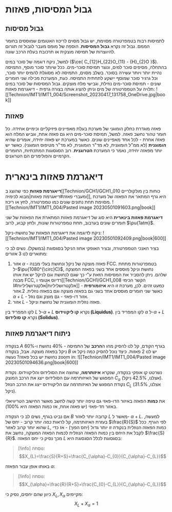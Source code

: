 # גבול המסיסות, פאזות

## גבול מסיסות
לתמיסות רבות בטמפרטורה מסוימת, יש גבול מסוים לריכוז האטומים שמוססים בחומר הממס. גבול זה נקרא **גבול המסיסות**. הוספה של מומס מעבר לגבול זה תגרום להיווצרות של תמיסה מוצקית או תרכובת בעלת הרכב שונה.

למשל, ניקח דוגמה של סוכר במים ($\ce{ C_{12}H_{22}O_{11} - {H}_{2}O }$). בהתחלה, מסיפים סוכר למים, ונוצר תמיסת סוכר-מים. ככל שיותר סוכר מוסף, התמיסה נהיית יותר ויותר עשירה בסוכר. בשלב מסוים, התמיסה לא מסוגלת להמיס יותר סוכר, וכל גרגיר סוכר שמוסף יישקע לתחתית התמיסה.
כעת, המערכת מכילה שני חומרים שונים - תמיסת סוכר-מים נוזילת, וגבישי מלח מוצקים.
גבול המסיסות של סוכר במים תלויה על הטמפרטורה של מים וניתן להציג אותה בצורה גרפית - דיאגרמת פאזות:
![[Technion/IMT1/IMT1_004/Screenshot_20230417_131758_OneDrive.jpg|book]]

## פאזות
פאזה מוגדרת כחלק הומוגני של מערכת בעלת מאפיינים פיזיקליים וכימיים אחידה. כל חומר טהור נחשב פאזה. למשל, תמיסת סוכר-מים היא גם פאזה אחת, וגביש המלח הוא פאזה אחרת - לכל אחד מאפיינים שונים.
כאשר במערכת יש פאזה יחידה, אומרים שהיא **הומוגנית** (לא ממ"ל הומוגנית, לא מד"ר הומוגנית, לא מד"ר מטיפוס הומוגני). כאשר יש יותר מפאזה יחידה, נאמר כי המערכת **הטרוגנית**. רוב הסגסוגות המתכתיות, החומרים הקרמיים והפולימרים הם הטרוגנים.

# דיאגרמת פאזות בינארית
**דיאגרמת פאזות** כפי שהוצג ב[[Technion/GCH1/GCH1_010 כוחות בין מולקולריים ומעברי פאזה#דיאגרמת פאזות|מבוא לכימיה]], היא גרף המתאר את הפאזה של מערכת מסוימת תחת נתונים שונים כמו טמפרטורה, לחץ או ריכוז.
![[Technion/IMT1/IMT1_004/Pasted image 20230501091603.png|book]]

**דיאגרמת פאזות בינארית** היא סוג של דיאגרמת פאזות המתארת את הפאזות של *שני* חומרים שונים בערבוב, תחת טמפרטורות שונות, ולחץ קבוע, לרוב $\pu{1atm}$.

ניקח לדוגמה את דיאגרמת הפאזות של נחושת-ניקל:
![[Technion/IMT1/IMT1_004/Pasted image 20230501092409.png|book|600]]

בציר האנכי הטמפרטורה, ובציר האופקי אחוז הניקל בסגסוגת (במשקל). נשים לב כי מתוארים לנו 3 אזורים:
1. אזור $\alpha$ - פאזה מוצקה של ניקל ונחושת בעלי מבנה FCC. בטמפרטורות מתחת ל-$\pu{1080^{\circ}C}$, נחושת וניקל מוססים אחד בשני בפאזה המוצקה שלהם. ניתן להסביר את המסיסות הזאת ע"י כך שגם לנחושת וגם לניקל יש את אותו מבנה FCC, רדיוס אטומי ו[[Technion/GCH1/GCH1_008 הקשר הכימי I#אלקטרושליליות|אלקטרושליליות]] כמעט זהים. לכן, מערכת זו היא **איזומורפית** - כאשר שני חומרים מוססים אחד בשני גם בפאזה מוצקה וגם בפאזה נוזלית.
2.אזור $\alpha+L$ - אזור דו-פאזי - גם מוצק וגם נוזל.
3. אזור $L$ - פאזה נוזלית הומוגנית של נחושת וניקל.

לקו המפריד בין $L$ ל-$\alpha+L$ נקרא **קו ליקווידוס (Liquidus)**. לקו המפריד בין $\alpha$ ל-$\alpha+L$ נקרא **קו סולידוס (Solidus)**.

## ניתוח דיאגרמת פאזות
בנקודה $A$ בגרף הקודם, קל לנו להסיק מהו ה**הרכב** של התמיסה - $40\%$ נחושת ו-$60\%$ ניקל בפאזה מוצקה.
אבל, בנקודה $B$ יש לנו 2 פאזות. כיצד נוכל להסיק כמה ניקל או נחושת יש בכל פאזה? נעשה zoom in:
![[Technion/IMT1/IMT1_004/Pasted image 20230501094636.png|book|600]]

נשרטט קו אופקי בנקודה, שנקרא **איזותרמה**, שחוצה את הסולידוס והליקווידוס. נקודת המפגש של האיזותרמה עם הסולידוס ייצג את הרכב המוצק $C_{\alpha}$ (אצלנו, $42.5\%$ ניקל). נקודת המפגש של האיזותרמה עם הליקווידוס ייצג את הרכב הנוזל $C_{L}$ (אצלנו, $31.5\%$ ניקל).

את **כמות** הפאזה באיזור הדו-פאזי גם טיפה יותר קשה לחשב מאשר החישוב הטריוויאלי באזור חד-פאזי (יש פאזה אחת, אז כמות הפאזה היא $100\%$).

אם נביט בגרף, נשים לב כי הנקודה $B$ קרובה יותר לאזור $L$ מאשר ל- $\alpha+L$. למעשה, בעזרת האיזותרמה, קל לראות *כמה* יותר קרוב - יחס של $\frac{R}{S}$ לפי הגרף. ככל שהוא יותר קרוב לאזור $L$, כמות הפאזה הנוזלית בנקודה זו יותר גדול (יחס הפוך) - אז כדי לקבל את היחס בין כמות הפאזה הנוזלית לכמות הפאזה המוצקה, נחשב את $\frac{S}{R}$. מכך נסיק כי יחס הפאזה $L$ בסגסוגת לכלל הסגסוגת היא:
>[!info] נוסחה:
$$X_{L}=\frac{S}{R+S}=\frac{C_{\alpha}-C_{0}}{C_{\alpha}-C_{L}}$$

באותו אופן עבור הפאזה $\alpha$:
>[!info] נוסחה:
$$X_{\alpha}=\frac{R}{R+S}=\frac{C_{0}-C_{L}}{C_{\alpha}-C_{L}}$$

כיוון שהם יחסים, נסיק כי $X_{L}, X_{\alpha}$ מקיימים:
$$X_{L}+X_{\alpha}=1$$